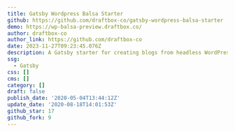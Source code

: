 ```yaml
---
title: Gatsby Wordpress Balsa Starter
github: https://github.com/draftbox-co/gatsby-wordpress-balsa-starter
demo: https://wp-balsa-preview.draftbox.co/
author: draftbox-co
author_link: https://github.com/draftbox-co
date: 2023-11-27T09:23:45.076Z
description: A Gatsby starter for creating blogs from headless WordPress CMS.
ssg:
  - Gatsby
css: []
cms: []
category: []
draft: false
publish_date: '2020-05-04T13:44:12Z'
update_date: '2020-08-18T14:01:53Z'
github_star: 17
github_fork: 9
---
```


